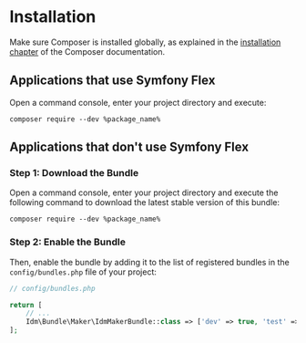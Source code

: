 # Installation

Make sure Composer is installed globally, as explained in the
[installation chapter](https://getcomposer.org/doc/00-intro.md)
of the Composer documentation.

## Applications that use Symfony Flex

<primary-label ref="with-flex" />

Open a command console, enter your project directory and execute:

```console
composer require --dev %package_name%
```

## Applications that don't use Symfony Flex

<primary-label ref="with-out-flex" />

### Step 1: Download the Bundle

Open a command console, enter your project directory and execute the
following command to download the latest stable version of this bundle:

```console
composer require --dev %package_name%
```

### Step 2: Enable the Bundle

Then, enable the bundle by adding it to the list of registered bundles
in the `config/bundles.php` file of your project:

```php
// config/bundles.php

return [
    // ...
    Idm\Bundle\Maker\IdmMakerBundle::class => ['dev' => true, 'test' => true],
];
```
